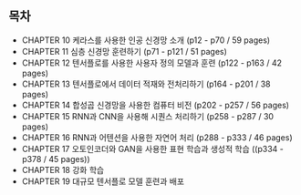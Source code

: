 ## 목차

- CHAPTER 10 케라스를 사용한 인공 신경망 소개 (p12 - p70 / 59 pages)
- CHAPTER 11 심층 신경망 훈련하기 (p71 - p121 / 51 pages)
- CHAPTER 12 텐서플로를 사용한 사용자 정의 모델과 훈련 (p122 - p163 / 42 pages)
- CHAPTER 13 텐서플로에서 데이터 적재와 전처리하기 (p164 - p201 / 38 pages)
- CHAPTER 14 합성곱 신경망을 사용한 컴퓨터 비전 (p202 - p257 / 56 pages)
- CHAPTER 15 RNN과 CNN을 사용해 시퀀스 처리하기 (p258 - p287 / 30 pages)
- CHAPTER 16 RNN과 어텐션을 사용한 자연어 처리 (p288 - p333 / 46 pages)
- CHAPTER 17 오토인코더와 GAN을 사용한 표현 학습과 생성적 학습 ((p334 - p378 / 45 pages))
- CHAPTER 18 강화 학습
- CHAPTER 19 대규모 텐서플로 모델 훈련과 배포

